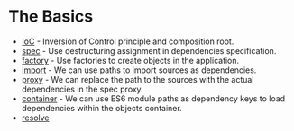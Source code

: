 # The Basics

* [IoC](./ioc/README.md) - Inversion of Control principle and composition root.
* [spec](./spec/README.md) - Use destructuring assignment in dependencies specification.
* [factory](./factory/README.md) - Use factories to create objects in the application.
* [import](./import/README.md) - We can use paths to import sources as dependencies.
* [proxy](./proxy/README.md) - We can replace the path to the sources with the actual dependencies in the spec proxy.
* [container](./container/README.md) - We can use ES6 module paths as dependency keys to load dependencies within the
  objects container.
* [resolve](./resolve/README.md)
